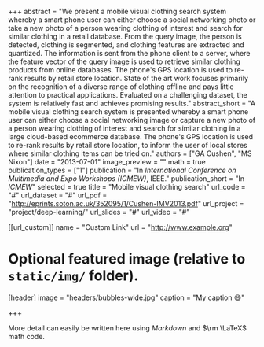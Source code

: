 +++
abstract = "We present a mobile visual clothing search system whereby a smart phone user can either choose a social networking photo or take a new photo of a person wearing clothing of interest and search for similar clothing in a retail database. From the query image, the person is detected, clothing is segmented, and clothing features are extracted and quantized. The information is sent from the phone client to a server, where the feature vector of the query image is used to retrieve similar clothing products from online databases. The phone's GPS location is used to re-rank results by retail store location. State of the art work focuses primarily on the recognition of a diverse range of clothing offline and pays little attention to practical applications. Evaluated on a challenging dataset, the system is relatively fast and achieves promising results."
abstract_short = "A mobile visual clothing search system is presented whereby a smart phone user can either choose a social networking image or capture a new photo of a person wearing clothing of interest and search for similar clothing in a large cloud-based ecommerce database. The phone's GPS location is used to re-rank results by retail store location, to inform the user of local stores where similar clothing items can be tried on."
authors = ["GA Cushen", "MS Nixon"]
date = "2013-07-01"
image_preview = ""
math = true
publication_types = ["1"]
publication = "In *International Conference on Multimedia and Expo Workshops (ICMEW)*, IEEE."
publication_short = "In *ICMEW*"
selected = true
title = "Mobile visual clothing search"
url_code = "#"
url_dataset = "#"
url_pdf = "http://eprints.soton.ac.uk/352095/1/Cushen-IMV2013.pdf"
url_project = "project/deep-learning/"
url_slides = "#"
url_video = "#"

[[url_custom]]
name = "Custom Link"
url = "http://www.example.org"

# Optional featured image (relative to `static/img/` folder).
[header]
image = "headers/bubbles-wide.jpg"
caption = "My caption :smile:"

+++

More detail can easily be written here using *Markdown* and $\rm \LaTeX$ math code.

